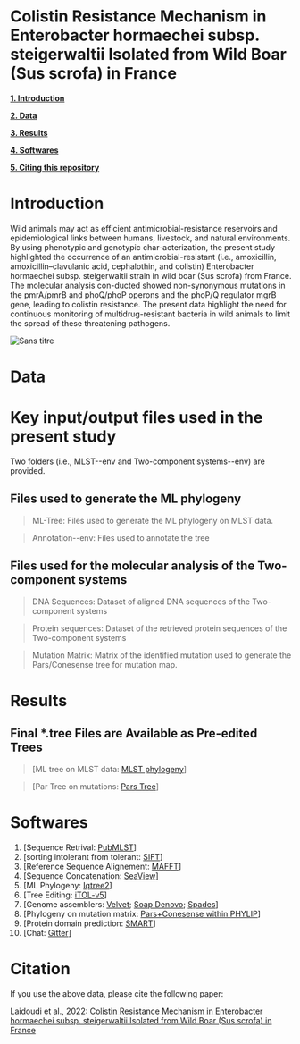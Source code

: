 # Colistin Resistance Mechanism in Enterobacter hormaechei subsp. steigerwaltii Isolated from Wild Boar (Sus scrofa) in France


**[1. Introduction](#Introduction)**

**[2. Data](#Data)**

**[3. Results](#Results)**

**[4. Softwares](#Softwares)**

**[5. Citing this repository](#Citation)**



# Introduction
Wild animals may act as efficient antimicrobial-resistance reservoirs and epidemiological links between humans, livestock, and natural environments. By using phenotypic and genotypic char-acterization, the present study highlighted the occurrence of an antimicrobial-resistant (i.e., amoxicillin, amoxicillin–clavulanic acid, cephalothin, and colistin) Enterobacter hormaechei subsp. steigerwaltii strain in wild boar (Sus scrofa) from France. The molecular analysis con-ducted showed non-synonymous mutations in the pmrA/pmrB and  phoQ/phoP operons and the phoP/Q regulator mgrB gene, leading to colistin resistance. The present data highlight the need for continuous monitoring of multidrug-resistant bacteria in wild animals to limit the spread of these threatening pathogens.

![Sans titre](https://user-images.githubusercontent.com/68795566/189236321-af09f2d8-d606-4888-b3a8-4bed01d3e2be.png)



# Data


# Key input/output files used in the present study

Two folders (i.e., MLST--env and Two-component systems--env) are provided.


## Files used to generate the ML phylogeny 

> ML-Tree: Files used to generate the ML phylogeny on MLST data.

> Annotation--env: Files used to annotate the tree




## Files used for the molecular analysis of the Two-component systems 

> DNA Sequences: Dataset of aligned DNA sequences of the Two-component systems 

> Protein sequences: Dataset of the retrieved protein sequences of the Two-component systems 

> Mutation Matrix: Matrix of the identified mutation used to generate the Pars/Conesense tree for mutation map.


# Results


## Final *.tree Files are Available as Pre-edited Trees 

> [ML tree on MLST data: [MLST phylogeny](https://itol.embl.de/tree/17614995190128331660146671)]

> [Par Tree on mutations: [Pars Tree](https://itol.embl.de/tree/4619364177282681660592756)]


# Softwares

1. [Sequence Retrival: [PubMLST](https://pubmlst.org/ecloacae/)]
2. [sorting intolerant from tolerant: [SIFT](https://sift.bii.a-star.edu.sg)] 
3. [Reference Sequence Alignement: [MAFFT](https://github.com/GSLBiotech/mafft.git)]
4. [Sequence Concatenation: [SeaView](http://doua.prabi.fr/software/seaview)] 
5. [ML Phylogeny: [Iqtree2](https://github.com/iqtree/iqtree2.git)] 
6. [Tree Editing: [iTOL-v5](https://github.com/iBiology/iTOL.git)]
7. [Genome assemblers: [Velvet](https://github.com/dzerbino/velvet.git); [Soap Denovo](https://github.com/yyabuki/docker-soap-denovo2.git); [Spades](https://github.com/ablab/spades.git)]
8. [Phylogeny on mutation matrix: [Pars+Conesense within PHYLIP](https://github.com/felsenst/phylip.git)]
9. [Protein domain prediction: [SMART](https://smart.embl.de)]
10. [Chat: [Gitter](https://matrix.to/#/#younes19laidoudi@gmail.com:matrix.org)]


# Citation
If you use the above data, please cite the following paper:

Laidoudi et al., 2022: [Colistin Resistance Mechanism in Enterobacter hormaechei subsp. steigerwaltii Isolated from Wild Boar (Sus scrofa) in France](https://doi.org/10.3390/pathogens11091022)

